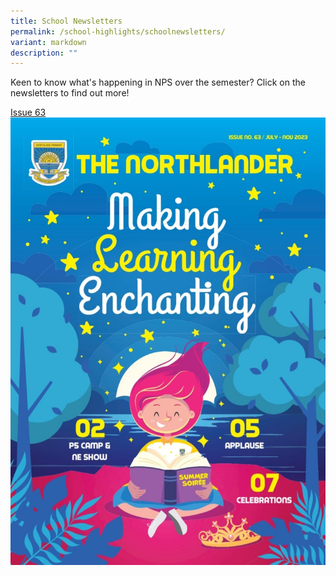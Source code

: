 ```yaml
---
title: School Newsletters
permalink: /school-highlights/schoolnewsletters/
variant: markdown
description: ""
---
```

Keen to know what's happening in NPS over the semester? Click on the newsletters to find out more!

[Issue 63](https://drive.google.com/file/d/1KVO7YGd1Bt6QE9kpGISGilolEJz7-Pya/view?usp=sharing)
![](/images/Photos%20Used/Newsletters/WhatsApp_Image_2023_11_23_at_11_56_14_AM.jpeg)